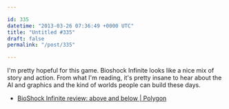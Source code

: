 ```yaml
---

id: 335
datetime: "2013-03-26 07:36:49 +0000 UTC"
title: "Untitled #335"
draft: false
permalink: "/post/335"

---
```


I'm pretty hopeful for this game. Bioshock Infinite looks like a nice mix of story and action. From what I'm reading, it's pretty insane to hear about the AI and graphics and the kind of worlds people can build these days. 

 
 * [BioShock Infinite review: above and below | Polygon](http://www.polygon.com/game/bioshock-infinite/2779)


